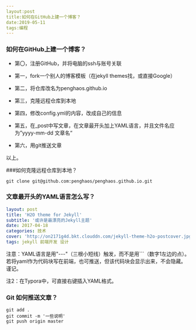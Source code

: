 ```yaml
---
layout:post
title:如何在GitHub上建一个博客？
date:2019-05-11 
tags:编程
---
```


### 如何在GitHub上建一个博客？

- 第〇，注册GitHub，并将电脑的ssh与账号关联

- 第一，fork一个别人的博客模板（在jekyll themes找，或直接Google）
- 第二，将仓库改名为penghaos.github.io
- 第三，克隆远程仓库到本地
- 第四，修改config.yml的内容，改成自己的信息
- 第五，在_post中写文章，在文章最开头加上YAML语言，并且文件名应为”yyyy-mm-dd 文章名“
- 第六，用git推送文章

以上。

###如何克隆远程仓库到本地？

```git
git clone git@github.com:penghaos/penghaos.github.io.git
```



### 文章最开头的YAML语言怎么写？

```yaml
layout: post
title: 'H2O theme for Jekyll'
subtitle: '或许是最漂亮的Jekyll主题'
date: 2017-04-18
categories: 技术
cover: 'http://on2171g4d.bkt.clouddn.com/jekyll-theme-h2o-postcover.jpg'
tags: jekyll 前端开发 设计
```

注意：YAML语言是用"---"（三根小短线）触发，而不是用```（数字1左边的点）。若将yaml作为代码块写在前端，也可推送，但该代码块会显示出来，不会隐藏。谨记。

注2：在Typora中，可直接右键插入YAML格式。

### Git 如何推送文章？

```git
git add .
git commit -m '一些说明'
git push origin master
```


